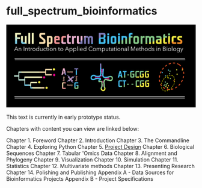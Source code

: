 # full_spectrum_bioinformatics
![Cover Image](./cover_image/full_spectrum_bioinformatics_cover.png "A cover image for Full Spectrum Bioinformatics, showing the text title in rainbow colors with a phylogenetic tree, nucleotide substitution diagram, tRNA secondary structure, sequence alignment and principle coordinates analysis plot shown below it.")

This text is currently in early prototype status. 

Chapters with content you can view are linked below:

Chapter 1. Foreword
Chapter 2. Introduction
Chapter 3. The Commandline
Chapter 4. Exploring Python
Chapter 5. [Project Design](./05_project_design/project_design.ipynb) 
Chapter 6. Biological Sequences
Chapter 7. Tabular 'Omics Data
Chapter 8. Alignment and Phylogeny
Chapter 9. Visualization
Chapter 10. Simulation
Chapter 11. Statistics
Chapter 12. Multivariate methods
Chapter 13. Presenting Research
Chapter 14. Polishing and Publishing
Appendix A - Data Sources for Bioinformatics Projects
Appendix B - Project Specifications 
